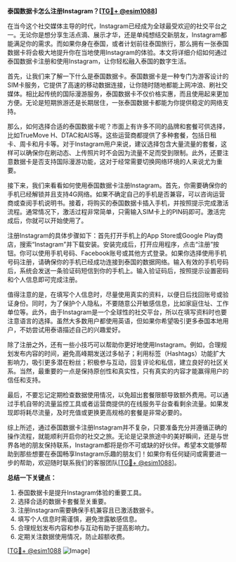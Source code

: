 **泰国数据卡怎么注册Instagram？[[TG💪+ @esim1088](https://t.me/s/esim1088)]**

在当今这个社交媒体主导的时代，Instagram已经成为全球最受欢迎的社交平台之一。无论你是想分享生活点滴、展示才华，还是单纯想结交新朋友，Instagram都能满足你的需求。而如果你身在泰国，或者计划前往泰国旅行，那么拥有一张泰国数据卡将会极大地提升你在当地使用Instagram的体验。本文将详细介绍如何通过泰国数据卡注册和使用Instagram，让你轻松融入泰国的数字生活。

首先，让我们来了解一下什么是泰国数据卡。泰国数据卡是一种专门为游客设计的SIM卡服务，它提供了高速的移动数据连接，让你随时随地都能上网冲浪、刷社交媒体。相比起传统的国际漫游服务，泰国数据卡不仅价格实惠，而且使用起来更加方便。无论是短期旅游还是长期居住，一张泰国数据卡都能为你提供稳定的网络支持。

那么，如何选择合适的泰国数据卡呢？市面上有许多不同的品牌和套餐可供选择，比如TrueMove H、DTAC和AIS等。这些运营商都提供了多种套餐，包括日租卡、周卡和月卡等。对于Instagram用户来说，建议选择包含大量流量的套餐，这样可以确保你在刷动态、上传照片时不会因为流量不足而受到限制。此外，还要注意数据卡是否支持国际漫游功能，这对于经常需要切换网络环境的人来说尤为重要。

接下来，我们来看看如何使用泰国数据卡注册Instagram。首先，你需要确保你的手机已经解锁并且支持4G网络。如果不确定自己的手机是否兼容，可以咨询运营商或查阅手机说明书。接着，将购买的泰国数据卡插入手机，并按照提示完成激活流程。通常情况下，激活过程非常简单，只需输入SIM卡上的PIN码即可。激活完成后，你就可以开始使用了。

注册Instagram的具体步骤如下：首先打开手机上的App Store或Google Play商店，搜索“Instagram”并下载安装。安装完成后，打开应用程序，点击“注册”按钮。你可以使用手机号码、Facebook账号或其他方式登录。如果你选择使用手机号码注册，请确保你的手机已经成功连接到泰国的数据网络。输入有效的手机号码后，系统会发送一条验证码短信到你的手机上。输入验证码后，按照提示设置密码和个人信息即可完成注册。

值得注意的是，在填写个人信息时，尽量使用真实的资料，以便日后找回账号或验证身份。同时，为了保护个人隐私，不要随意公开敏感信息，比如家庭住址、工作单位等。此外，由于Instagram是一个全球性的社交平台，所以在填写资料时也要注意语言的选择。虽然大多数用户都使用英语，但如果你希望吸引更多泰国本地用户，不妨尝试用泰语描述自己的兴趣爱好。

除了注册之外，还有一些小技巧可以帮助你更好地使用Instagram。例如，合理规划发布内容的时间，避免高峰期发送过多帖子；利用标签（Hashtags）功能扩大影响力，吸引更多潜在粉丝；积极参与互动，回复评论和私信，建立良好的社区关系。当然，最重要的一点是保持原创性和真实性，只有真实的内容才能赢得用户的信任和支持。

最后，不要忘记定期检查数据使用情况，以免超出套餐限额导致额外费用。可以通过手机自带的流量监控工具或者运营商提供的在线服务平台查看剩余流量。如果发现即将耗尽流量，及时充值或更换更高规格的套餐是非常必要的。

综上所述，通过泰国数据卡注册Instagram并不复杂，只要准备充分并遵循正确的操作流程，就能顺利开启你的社交之旅。无论是记录旅途中的美好瞬间，还是与世界各地的朋友保持联系，Instagram都将是你不可或缺的好伙伴。希望本文能够帮助到那些想要在泰国畅享Instagram乐趣的朋友们！如果你有任何疑问或需要进一步的帮助，欢迎随时联系我们的客服团队[[TG💪+ @esim1088](https://t.me/s/esim1088)]。

**总结一下关键点：**
1. 泰国数据卡是提升Instagram体验的重要工具。
2. 选择合适的数据卡套餐至关重要。
3. 注册Instagram需要确保手机兼容且已激活数据卡。
4. 填写个人信息时需谨慎，避免泄露敏感信息。
5. 合理规划发布内容和参与互动有助于提高影响力。
6. 定期关注数据使用情况，防止超额收费。

[[TG💪+ @esim1088](https://t.me/s/esim1088) ![Image](https://i.postimg.cc/4NQfJmqS/Snipaste-2025-05-13-00-14-12.png)]